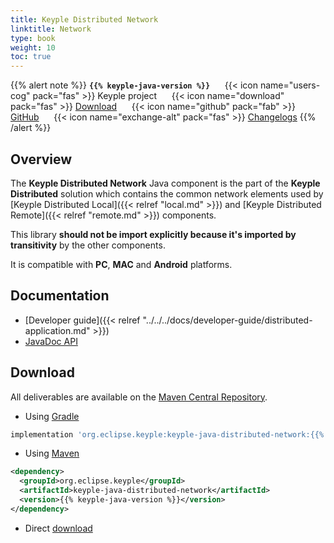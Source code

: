 ```yaml
---
title: Keyple Distributed Network
linktitle: Network
type: book
weight: 10
toc: true
---
```


{{% alert note %}}
**`{{% keyple-java-version %}}`**
&nbsp;&nbsp;&nbsp;&nbsp;&nbsp;{{< icon name="users-cog" pack="fas" >}}
Keyple project
&nbsp;&nbsp;&nbsp;&nbsp;&nbsp;{{< icon name="download" pack="fas" >}}
[Download](#download)
&nbsp;&nbsp;&nbsp;&nbsp;&nbsp;{{< icon name="github" pack="fab" >}}
[GitHub](https://github.com/eclipse/keyple-java/tree/master/java/component/keyple-distributed/network)
&nbsp;&nbsp;&nbsp;&nbsp;&nbsp;{{< icon name="exchange-alt" pack="fas" >}}
[Changelogs](https://github.com/eclipse/keyple-java/releases/)
{{% /alert %}}

## Overview

The **Keyple Distributed Network** Java component is the part of the **Keyple Distributed** solution which contains the common network elements used by [Keyple Distributed Local]({{< relref "local.md" >}}) and [Keyple Distributed Remote]({{< relref "remote.md" >}}) components.

This library **should not be import explicitly because it's imported by transitivity** by the other components.

It is compatible with **PC**, **MAC** and **Android** platforms.

## Documentation

* [Developer guide]({{< relref "../../../docs/developer-guide/distributed-application.md" >}})
* <a href="../../../docs/api-reference/java-api/keyple-java-distributed-network/{{% keyple-java-version %}}/index.html">JavaDoc API</a>

## Download

All deliverables are available on the [Maven Central Repository](https://search.maven.org/).

* Using [Gradle](https://gradle.org/)

```gradle
implementation 'org.eclipse.keyple:keyple-java-distributed-network:{{% keyple-java-version %}}'
```

* Using [Maven](https://maven.apache.org/)

```xml
<dependency>
  <groupId>org.eclipse.keyple</groupId>
  <artifactId>keyple-java-distributed-network</artifactId>
  <version>{{% keyple-java-version %}}</version>
</dependency>
```

* Direct [download](https://search.maven.org/search?q=a:keyple-java-distributed-network)